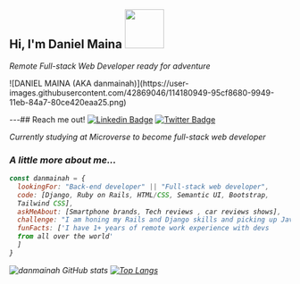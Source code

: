 
<h2> Hi, I'm Daniel Maina <img src="https://media.giphy.com/media/26Fxy3Iz1ari8oytO/giphy.gif" width="70"></h2>
<p><em>Remote Full-stack Web Developer ready for adventure</em></p>
![DANIEL MAINA (AKA danmainah)](https://user-images.githubusercontent.com/42869046/114180949-95cf8680-9949-11eb-84a7-80ce420eaa25.png)

---## Reach me out!
[![Linkedin Badge](https://img.shields.io/badge/-Daniel%20Maina-blue?style=flat-square&logo=Linkedin&logoColor=white&link=https://www.linkedin.com/in/ellievillalejos/)](www.linkedin.com/in/daniel-maina-315a38191)
[![Twitter Badge](https://img.shields.io/badge/-@danmainah_-1ca0f1?style=flat-square&labelColor=1ca0f1&logo=twitter&logoColor=white&link=https://twitter.com/miss_elliev)](https://twitter.com/danmainah)

<p><em>Currently studying at Microverse to become full-stack web developer</p>

###  A little more about me...  

```javascript
const danmainah = {
  lookingFor: "Back-end developer" || "Full-stack web developer",
  code: [Django, Ruby on Rails, HTML/CSS, Semantic UI, Bootstrap, 
  Tailwind CSS],
  askMeAbout: [Smartphone brands, Tech reviews , car reviews shows],
  challenge: "I am honing my Rails and Django skills and picking up Javascript and React",
  funFacts: ['I have 1+ years of remote work experience with devs 
  from all over the world' 
  ]
}
```
![danmainah GitHub stats](https://github-readme-stats.vercel.app/api?username=danmainah&show_icons=true&theme=radical)
[![Top Langs](https://github-readme-stats.vercel.app/api/top-langs/?username=danmainah&theme=radical)](https://github.com/danmainah/github-readme-stats)
